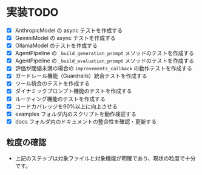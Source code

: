 # 実装TODO

- [x] AnthropicModel の async テストを作成する
- [x] GeminiModel の async テストを作成する
- [x] OllamaModel のテストを作成する
- [x] AgentPipeline の `_build_generation_prompt` メソッドのテストを作成する
- [x] AgentPipeline の `_build_evaluation_prompt` メソッドのテストを作成する
- [x] 評価が閾値未満の場合の `improvements_callback` の動作テストを作成する
- [x] ガードレール機能（Guardrails）統合テストを作成する
- [x] ツール統合のテストを作成する
- [x] ダイナミックプロンプト機能のテストを作成する
- [x] ルーティング機能のテストを作成する
- [x] コードカバレッジを90%以上に向上させる
- [x] examples フォルダ内のスクリプトを動作検証する
- [x] docs フォルダ内のドキュメントの整合性を確認・更新する

## 粒度の確認

- 上記のステップは対象ファイルと対象機能が明確であり、現状の粒度で十分です。 